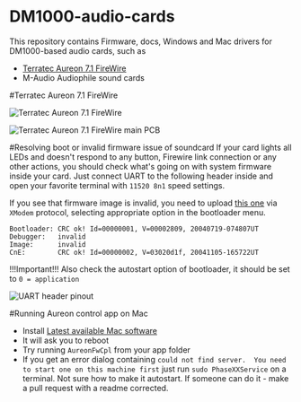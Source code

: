 # DM1000-audio-cards
This repository contains Firmware, docs, Windows and Mac drivers for DM1000-based audio cards, such as

* [Terratec Aureon 7.1 FireWire](#terratec-aureon-71-firewire)
* M-Audio Audiophile sound cards

#Terratec Aureon 7.1 FireWire

![Terratec Aureon 7.1 FireWire](https://github.com/romansavrulin/DM1000-audio-cards/raw/master/Aureon/Images/Aureon7.1FireWire_Side_s.jpg)

![Terratec Aureon 7.1 FireWire main PCB](https://github.com/romansavrulin/DM1000-audio-cards/raw/master/Aureon/IMG_4793.jpg)

#Resolving boot or invalid firmware issue of soundcard
If your card lights all LEDs and doesn't respond to any button, Firewire link connection or any other actions, you should check what's going on with system firmware inside your card. Just connect UART to the following header inside and open your favorite terminal with `11520 8n1` speed settings.

If you see that firmware image is invalid, you need to upload [this one](https://github.com/romansavrulin/DM1000-audio-cards/raw/master/Aureon/AureonFW/Aureon%20v3.2.13.31.bcd) via `XModem` protocol, selecting appropriate option in the bootloader menu.

```
Bootloader: CRC ok! Id=00000001, V=00002809, 20040719-074807UT
Debugger:   invalid
Image:      invalid
CnE:        CRC ok! Id=00000002, V=03020d1f, 20041105-165722UT
```

!!!Important!!! Also check the autostart option of bootloader, it should be set to `0 = application`

![UART header pinout](https://github.com/romansavrulin/DM1000-audio-cards/raw/master/Aureon/IMG_4794.jpg)

#Running Aureon control app on Mac

* Install [Latest available Mac software](https://github.com/romansavrulin/DM1000-audio-cards/raw/master/Aureon/Software/Aureon7.1FireWire_App_MAC_OS_X_1.10.dmg)
* It will ask you to reboot
* Try running `AureonFwCpl` from your app folder
* If you get an error dialog containing `could not find server.  You need to start one on this machine first` just run `sudo PhaseXXService` on a terminal. Not sure how to make it autostart. If someone can do it - make a pull request with a readme corrected.
